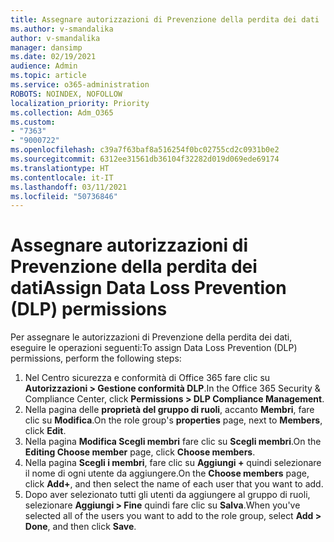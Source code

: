 ```yaml
---
title: Assegnare autorizzazioni di Prevenzione della perdita dei dati
ms.author: v-smandalika
author: v-smandalika
manager: dansimp
ms.date: 02/19/2021
audience: Admin
ms.topic: article
ms.service: o365-administration
ROBOTS: NOINDEX, NOFOLLOW
localization_priority: Priority
ms.collection: Adm_O365
ms.custom:
- "7363"
- "9000722"
ms.openlocfilehash: c39a7f63baf8a516254f0bc02755cd2c0931b0e2
ms.sourcegitcommit: 6312ee31561db36104f32282d019d069ede69174
ms.translationtype: HT
ms.contentlocale: it-IT
ms.lasthandoff: 03/11/2021
ms.locfileid: "50736846"
---
```

# <a name="assign-data-loss-prevention-dlp-permissions"></a><span data-ttu-id="05d13-102">Assegnare autorizzazioni di Prevenzione della perdita dei dati</span><span class="sxs-lookup"><span data-stu-id="05d13-102">Assign Data Loss Prevention (DLP) permissions</span></span>

<span data-ttu-id="05d13-103">Per assegnare le autorizzazioni di Prevenzione della perdita dei dati, eseguire le operazioni seguenti:</span><span class="sxs-lookup"><span data-stu-id="05d13-103">To assign Data Loss Prevention (DLP) permissions, perform the following steps:</span></span>

1. <span data-ttu-id="05d13-104">Nel Centro sicurezza e conformità di Office 365 fare clic su **Autorizzazioni > Gestione conformità DLP**.</span><span class="sxs-lookup"><span data-stu-id="05d13-104">In the Office 365 Security & Compliance Center, click **Permissions > DLP Compliance Management**.</span></span>
2. <span data-ttu-id="05d13-105">Nella pagina delle **proprietà del gruppo di ruoli**, accanto **Membri**, fare clic su **Modifica**.</span><span class="sxs-lookup"><span data-stu-id="05d13-105">On the role group's **properties** page, next to **Members**, click **Edit**.</span></span>
3. <span data-ttu-id="05d13-106">Nella pagina **Modifica Scegli membri** fare clic su **Scegli membri**.</span><span class="sxs-lookup"><span data-stu-id="05d13-106">On the **Editing Choose member** page, click **Choose members**.</span></span>
4. <span data-ttu-id="05d13-107">Nella pagina **Scegli i membri**, fare clic su **Aggiungi +** quindi selezionare il nome di ogni utente da aggiungere.</span><span class="sxs-lookup"><span data-stu-id="05d13-107">On the **Choose members** page, click **Add+**, and then select the name of each user that you want to add.</span></span>
5. <span data-ttu-id="05d13-108">Dopo aver selezionato tutti gli utenti da aggiungere al gruppo di ruoli, selezionare **Aggiungi > Fine** quindi fare clic su **Salva**.</span><span class="sxs-lookup"><span data-stu-id="05d13-108">When you've selected all of the users you want to add to the role group, select **Add > Done**, and then click **Save**.</span></span>
